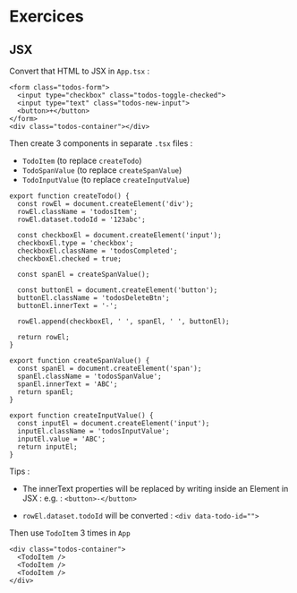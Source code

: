 # Exercices

## JSX

Convert that HTML to JSX in `App.tsx` :

```
<form class="todos-form">
  <input type="checkbox" class="todos-toggle-checked">
  <input type="text" class="todos-new-input">
  <button>+</button>
</form>
<div class="todos-container"></div>
```

Then create 3 components in separate `.tsx` files :
- `TodoItem` (to replace `createTodo`)
- `TodoSpanValue` (to replace `createSpanValue`)
- `TodoInputValue` (to replace `createInputValue`)

```
export function createTodo() {
  const rowEl = document.createElement('div');
  rowEl.className = 'todosItem';
  rowEl.dataset.todoId = '123abc';

  const checkboxEl = document.createElement('input');
  checkboxEl.type = 'checkbox';
  checkboxEl.className = 'todosCompleted';
  checkboxEl.checked = true;

  const spanEl = createSpanValue();

  const buttonEl = document.createElement('button');
  buttonEl.className = 'todosDeleteBtn';
  buttonEl.innerText = '-';

  rowEl.append(checkboxEl, ' ', spanEl, ' ', buttonEl);

  return rowEl;
}

export function createSpanValue() {
  const spanEl = document.createElement('span');
  spanEl.className = 'todosSpanValue';
  spanEl.innerText = 'ABC';
  return spanEl;
}

export function createInputValue() {
  const inputEl = document.createElement('input');
  inputEl.className = 'todosInputValue';
  inputEl.value = 'ABC';
  return inputEl;
}
```

Tips :

- The innerText properties will be replaced by writing inside an Element in JSX :
e.g. : `<button>-</button>`

- `rowEl.dataset.todoId` will be converted : `<div data-todo-id="">`


Then use `TodoItem` 3 times in `App`

```
<div class="todos-container">
  <TodoItem />
  <TodoItem />
  <TodoItem />
</div>
```
